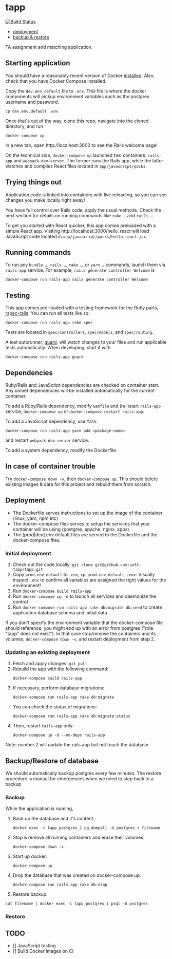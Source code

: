 # tapp
[![Build Status](https://travis-ci.org/uoft-tapp/tapp.svg?branch=master)](https://travis-ci.org/uoft-tapp/tapp)

- [deployment](#deployment)
- [backup & restore](#backup-restore)

TA assignment and matching application.

## Starting application
You should have a reasonably recent version of Docker
[installed](https://docs.docker.com/engine/installation/). Also, check that
you have Docker Compose installed.

Copy the `dev.env.default` file to `.env`.  This file is where the docker components
will pickup environment variables such as the postgres username and password.

```
cp dev.env.default .env
```

Once that's out of the way, clone this repo, navigate into the cloned
directory, and run

```
docker-compose up
```

In a new tab, open http://localhost:3000 to see the Rails welcome page!

On the technical side, `docker-compose up` launched two containers: `rails-app`
and `webpack-dev-server`. The former runs the Rails app, while the latter
watches and compiles React files located in `app/javascript/packs`.

## Trying things out
Application code is linked into containers with live reloading, so you can
see changes you make locally right away!

You have full control over Rails code, apply the usual methods. Check the next
section for details on running commands like `rake …` and `rails …`.

To get you started with React quicker, this app comes preloaded with a simple
React app. Visiting http://localhost:3000/hello_react will load JavaScript code
located in `app/javascript/packs/hello_react.jsx`.

## Running commands
To run any `bundle …`, `rails …`, `rake …`, or `yarn …` commands, launch them
via `rails-app` service. For example, `rails generate controller Welcome` is
```
docker-compose run rails-app rails generate controller Welcome
```

## Testing
This app comes pre-loaded with a testing framework for the Ruby parts,
[rspec-rails](https://github.com/rspec/rspec-rails). You can run all tests
like so:
```
docker-compose run rails-app rake spec
```
Tests are located in `spec/controllers`, `spec/models`, and `spec/routing`.

A test autorunner, [guard](https://github.com/guard/guard), will watch changes
to your files and run applicable tests automatically. When developing, start
it with
```
docker-compose run rails-app guard
```

## Dependencies
Ruby/Rails and JavaScript dependencies are checked on container start. Any
unmet dependencies will be installed automatically for the current container.

To add a Ruby/Rails dependency, modify `Gemfile` and (re-)start `rails-app`
service, `docker-compose up` or `docker-compose restart rails-app`.

To add a JavaScript dependency, use Yarn:  
```
docker-compose run rails-app yarn add <package-name>
```  
and restart `webpack-dev-server` service.

To add a system dependency, modify the Dockerfile.

## In case of container trouble

Try `docker-compose down -v`, then `docker-compose up`. This should delete
existing images & data for this project and rebuild them from scratch.

## Deployment <a id="deployment"></a>

* The Dockerfile serves instructions to set up the image of the container (linux, yarn, npm etc)
* The docker-compose files serves to setup the services that your container will be using (postgres, apache, nginx, apps)
* The [prod|dev].env.default files are served to the Dockerfile and the docker-compose files.

### Initial deployment
1. Check out the code locally: `git clone git@github.com:uoft-tapp/tapp.git`
2. Copy `prod.env.default` to `.env`, `cp prod.env.default .env`. Visually inspect `.env` to confirm all variables are assigned the right values for the environment!
3. Run `docker-compose build rails-app`
4. Run `docker-compose up -d` to launch all services and daemonize the control
5. Run `docker-compose run rails-app rake db:migrate db:seed` to create application database schema and initial data

If you don't specify the environment variable that the docker-compose file should reference, you might end
up with an error from postgres ("role "tapp" does not exist"). In that case stop/remove the containers and its volumes,
`docker-compose down -v`, and restart deployment from step 2.

### Updating an existing deployment
1. Fetch and apply changes: `git pull`
2. Rebuild the app with the following command:
    ```
    docker-compose build rails-app
    ```
3. If necessary, perform database migrations:
    ```
    docker-compose run rails-app rake db:migrate
    ```
    You can check the status of migrations:
    ```
    docker-compose run rails-app rake db:migrate:status
    ```
4. Then, restart `rails-app` only:
    ```
    docker-compose up -d --no-deps rails-app
    ```

Note: number 2 will update the rails app but not touch the database.

## Backup/Restore of database <a id="backuprestore"></a>

We should automatically backup postgres every few minutes.
The restore procedure is manual for emergencies when we need to step back to a backup

### Backup <a id="backup-restore"></a>
While the application is running,
1. Back up the database and it's content:
    ```
    docker exec -t tapp_postgres_1 pg_dumpall -U postgres > filename
    ```
2. Stop & remove all running containers and erase their volumes:
    ```
    docker-compose down -v
    ```

3. Start up docker:
    ```
    docker-compose up
    ```

4. Drop the database that was created on docker-compose up:
    ```
    docker-compose run rails-app rake db:drop
    ```

5. Restore backup:
  ```
  cat filename | docker exec -i tapp_postgres_1 psql -U postgres
  ```


### Restore

## TODO
- [] JavaScript testing
- [] Build Docker images on CI
